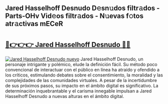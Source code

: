## Jared Hasselhoff Desnudo D𝚎sn𝚞dos filtr𝚊dos - Parts-OHv Vid𝚎os filtr𝚊dos - N𝚞evas f𝚘tos atr𝚊ctivas mECeR

# <h2><a href="http://mb4a8c.tromn.icu/?c=Jared+Hasselhoff+Desnudo">🔗👉👉👉 Jared Hasselhoff Desnudo 🔗🔗</a></h2>

[![Jared Hasselhoff Desnudo nuevo](https://i.imgur.com/pEAQMta.gif)](http://mb4a8c.tromn.icu/?c=Jared+Hasselhoff+Desnudo)
Jared Hasselhoff Desnudo, un personaje intrigante y polémico, elude la definición fácil. Su método poco convencional de interactuar con el público en línea ha atraído y ofendido a los críticos, estimulando debates sobre el consentimiento, la moralidad y las complejidades de las comunidades virtuales. A pesar de la incertidumbre de sus próximos pasos, su impacto en el ámbito digital es significativo. La determinación inquebrantable y el carisma innegable impulsan a Jared Hasselhoff Desnudo a nuevas alturas en el ámbito digital.
